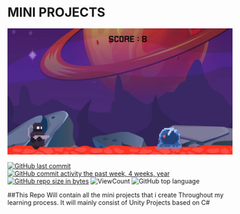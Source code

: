 # MINI PROJECTS

![App ScreenShot](https://github.com/Faraz-Ghani/MiniProjects/blob/main/Space%20Slimes%20Mobile/Screenshots/img%202.png)

[![GitHub last commit](https://img.shields.io/github/last-commit/Faraz-Ghani/MiniProjects.svg)](https://github.com/Faraz-Ghani/MiniProjects) 
[![GitHub commit activity the past week, 4 weeks, year](https://img.shields.io/github/commit-activity/y/Faraz-Ghani/MiniProjects.svg)](https://github.com/Faraz-Ghani/MiniProjects) 
[![GitHub repo size in bytes](https://img.shields.io/github/repo-size/Faraz-Ghani/MiniProjects.svg)](https://github.com/Faraz-Ghani/MiniProjects)
![ViewCount](https://views.whatilearened.today/views/github/Faraz-Ghani/MiniProjects.svg?cache=remove)
![GitHub top language](https://img.shields.io/github/languages/top/Faraz-Ghani/MiniProjects.svg?style=flat)


##This Repo Will contain all the mini projects that i create Throughout my learning process. It will mainly consist of Unity Projects based on C#
